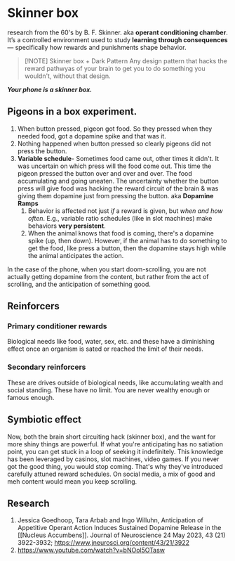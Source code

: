 # Skinner box
research from the 60's by B. F. Skinner.
aka **operant conditioning chamber**. It’s a controlled environment used to study **learning through consequences** — specifically how rewards and punishments shape behavior.

> [!NOTE] Skinner box + Dark Pattern
> Any design pattern that hacks the reward pathwyas of your brain to get you to do something you wouldn't, without that design. 

***Your phone is a skinner box.***
## Pigeons in a box experiment.
1. When button pressed, pigeon got food. So they pressed when they needed food, got a dopamine spike and that was it.
2. Nothing happened when button pressed so clearly pigeons did not press the button. 
3. **Variable schedule**- Sometimes food came out, other times it didn't. It was uncertain on which press will the food come out. This time the pigeon pressed the button over and over and over. The food accumulating and going uneaten. The uncertainty whether the button press will give food was hacking the reward circuit of the brain & was giving them dopamine just from pressing the button. aka **Dopamine Ramps**
	1. Behavior is affected not just _if_ a reward is given, but _when and how often_. E.g., variable ratio schedules (like in slot machines) make behaviors **very persistent**.
	2. When the animal knows that food is coming, there's a dopamine spike (up, then down). However, if the animal has to do something to get the food, like press a button, then the dopamine stays high while the animal anticipates the action. 

In the case of the phone, when you start doom-scrolling, you are not actually getting dopamine from the content, but rather from the act of scrolling, and the anticipation of something good. 

## Reinforcers
### Primary conditioner rewards
Biological needs like food, water, sex, etc. and these have a diminishing effect once an organism is sated or reached the limit of their needs. 
### Secondary reinforcers
These are drives outside of biological needs, like accumulating wealth and social standing. These have no limit. You are never wealthy enough or famous enough. 

## Symbiotic effect
Now, both the brain short circuiting hack (skinner box), and the want for more shiny things are powerful. If what you're anticipating has no satiation point, you can get stuck in a loop of seeking it indefinitely. 
This knowledge has been leveraged by casinos, slot machines, video games. If you never got the good thing, you would stop coming. That's why they've introduced carefully attuned reward schedules. 
On social media, a mix of good and meh content would mean you keep scrolling. 
## Research
1. Jessica Goedhoop, Tara Arbab and Ingo Willuhn, Anticipation of Appetitive Operant Action Induces Sustained Dopamine Release in the [[Nucleus Accumbens]]. Journal of Neuroscience 24 May 2023, 43 (21) 3922-3932; https://www.jneurosci.org/content/43/21/3922
2. https://www.youtube.com/watch?v=bNOol5OTasw  